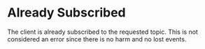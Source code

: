 # Already Subscribed

The client is already subscribed to the requested topic. This is not considered an error
since there is no harm and no lost events.
